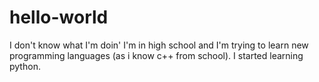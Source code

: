 # hello-world
I don't know what I'm doin'
I'm in high school and I'm trying to learn new programming languages (as i know c++ from school).
I started learning python.
